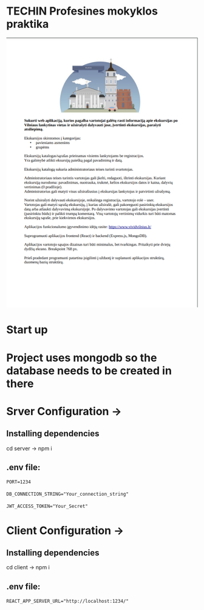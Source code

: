 # TECHIN Profesines mokyklos praktika

![Uzduotis](https://github.com/Daniusvl/TECHIN_Praktika/blob/main/ekskursijos_praktikos_uzduotis.png?raw=true)


# Start up

# Project uses mongodb so the database needs to be created in there

# Srver Configuration ->

## Installing dependencies
cd server -> npm i

## .env file:

```
PORT=1234

DB_CONNECTION_STRING="Your_connection_string"

JWT_ACCESS_TOKEN="Your_Secret"
```

# Client Configuration -> 

## Installing dependencies
cd client -> npm i

## .env file:

```
REACT_APP_SERVER_URL="http://localhost:1234/"
```